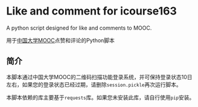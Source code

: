 # Like and comment for icourse163

A python script designed for like and comments to MOOC. 

用于[中国大学MOOC](https://www.icourse163.org/)点赞和评论的Python脚本

## 简介

本脚本通过中国大学MOOC的二维码扫描功能登录系统，并可保持登录状态10日左右，如果您的登录状态已经过期，请删除`session.pickle`再次运行脚本。

本脚本依赖的库主要基于`requests`库。如果您未安装此库，请自行使用`pip`安装。


